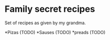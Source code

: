 # Family secret recipes

Set of recipes as given by my grandma.

*Pizas (TODO)
*Sauses (TODO)
*preads (TODO)
